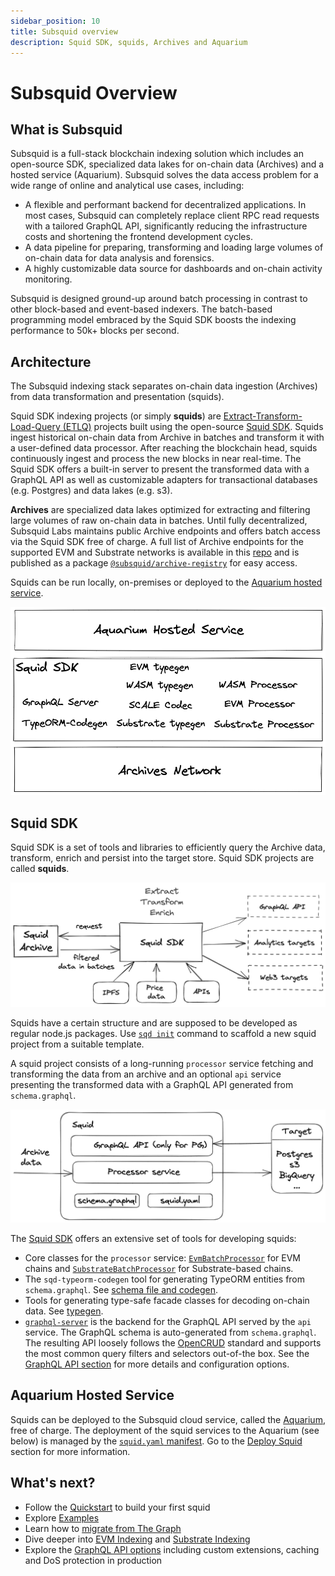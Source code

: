 ```yaml
---
sidebar_position: 10
title: Subsquid overview
description: Squid SDK, squids, Archives and Aquarium
---
```


# Subsquid Overview

## What is Subsquid 

Subsquid is a full-stack blockchain indexing solution which includes an open-source SDK, specialized data lakes for on-chain data (Archives) and a hosted service (Aquarium). Subsquid solves the data access problem for a wide range of online and analytical use cases, including:

- A flexible and performant backend for decentralized applications. In most cases, Subsquid can completely replace client RPC read requests with a tailored GraphQL API, significantly reducing the infrastructure costs and shortening the frontend development cycles.
- A data pipeline for preparing, transforming and loading large volumes of on-chain data for data analysis and forensics.
- A highly customizable data source for dashboards and on-chain activity monitoring.

Subsquid is designed ground-up around batch processing in contrast to other block-based and event-based indexers. The batch-based programming model embraced by the Squid SDK boosts the indexing performance to 50k+ blocks per second.

## Architecture

The Subsquid indexing stack separates on-chain data ingestion (Archives) from data transformation and presentation (squids). 

Squid SDK indexing projects (or simply **squids**) are [Extract-Transform-Load-Query (ETLQ)](https://en.wikipedia.org/wiki/Extract,_transform,_load) projects built using the open-source [Squid SDK](https://github.com/subsquid/squid-sdk). Squids ingest historical on-chain data from Archive in batches and transform it with a user-defined data processor. After reaching the blockchain head, squids continuously ingest and process the new blocks in near real-time. The Squid SDK offers a built-in server to present the transformed data with a GraphQL API as well as customizable adapters for transactional databases (e.g. Postgres) and data lakes (e.g. s3). 

**Archives** are specialized data lakes optimized for extracting and filtering large volumes of raw on-chain data in batches. Until fully decentralized, Subsquid Labs maintains public Archive endpoints and offers batch access via the Squid SDK free of charge. A full list of Archive endpoints for the supported EVM and Substrate networks is available in this [repo](https://github.com/subsquid/archive-registry) and is published as a package [`@subsquid/archive-registry`](https://www.npmjs.com/package/@subsquid/archive-registry) for easy access.

Squids can be run locally, on-premises or deployed to the [Aquarium hosted service](/firesquid/deploy-squid). 

![Subsquid ecosystem](./subsquid-ecosystem.png)

## Squid SDK

Squid SDK is a set of tools and libraries to efficiently query the Archive data, transform, enrich and persist into the target store. Squid SDK projects are called **squids**.

![Squid SDK](./archive-and-sdk.png)

Squids have a certain structure and are supposed to be developed as regular node.js packages. Use [`sqd init`](/firesquid/squid-cli/init) command to scaffold a new squid project from a suitable template.

A squid project consists of a long-running `processor` service fetching and transforming the data from an archive and an optional `api` service presenting the transformed data with a GraphQL API generated from `schema.graphql`. 

![Squid](./squid-diagram.png)

The [Squid SDK](https://github.com/subsquid/squid-sdk) offers an extensive set of tools for developing squids:

- Core classes for the `processor` service: [`EvmBatchProcessor`](/firesquid/evm-indexing) for EVM chains and [`SubstrateBatchProcessor`](/firesquid/substrate-indexing) for Substrate-based chains.
- The `sqd-typeorm-codegen` tool for generating TypeORM entities from `schema.graphql`. See [schema file and codegen](/firesquid/basics/schema-file).
- Tools for generating type-safe facade classes for decoding on-chain data. See [typegen](/firesquid/glossary/#typegen).
- [`graphql-server`](https://github.com/subsquid/squid/tree/master/graphql-server) is the backend for the GraphQL API served by the `api` service. The GraphQL schema is auto-generated from `schema.graphql`. The resulting API loosely follows the [OpenCRUD](https://www.opencrud.org/) standard and supports the most common query filters and selectors out-of-the box. See the [GraphQL API section](/firesquid/graphql-api) for more details and configuration options.



## Aquarium Hosted Service

Squids can be deployed to the Subsquid cloud service, called the [Aquarium](https://app.subsquid.io), free of charge. The deployment of the squid services to the Aquarium (see below) is managed by the [`squid.yaml` manifest](/firesquid/deploy-squid/deploy-manifest). Go to the [Deploy Squid](/firesquid/deploy-squid) section for more information.

## What's next?

- Follow the [Quickstart](/firesquid/quickstart) to build your first squid
- Explore [Examples](/firesquid/examples)
- Learn how to [migrate from The Graph](/firesquid/migrate/migrate-subgraph)
- Dive deeper into [EVM Indexing](/firesquid/evm-indexing) and [Substrate Indexing](/firesquid/substrate-indexing)
- Explore the [GraphQL API options](/firesquid/graphql-api) including custom extensions, caching and DoS protection in production
